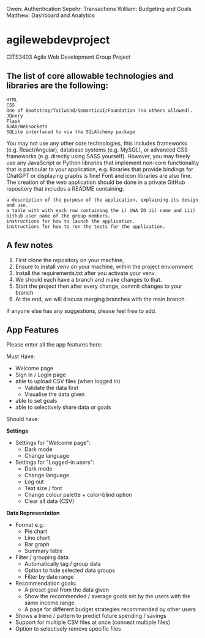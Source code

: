 Owen: Authentication
Sepehr: Transactions
William: Budgeting and Goals
Matthew: Dashboard and Analytics

# agilewebdevproject
CITS3403 Agile Web Development Group Project


## The list of core allowable technologies and libraries are the following:

    HTML
    CSS
    One of Bootstrap/Tailwind/SemanticUI/Foundation (no others allowed).
    JQuery
    Flask
    AJAX/Websockets
    SQLite interfaced to via the SQLAlchemy package

You may not use any other core technologies, this includes frameworks (e.g. React/Angular), database systems (e.g. MySQL), or advanced CSS frameworks (e.g. directly using SASS yourself). However, you may freely use any JavaScript or Python libraries that implement non-core functionality that is particular to your application, e.g. libraries that provide bindings for ChatGPT or displaying graphs is fine! Font and icon libraries are also fine.
The creation of the web application should be done in a private GitHub repository that includes a README containing:

    a description of the purpose of the application, explaining its design and use.
    a table with with each row containing the i) UWA ID ii) name and iii) Github user name of the group members.
    instructions for how to launch the application.
    instructions for how to run the tests for the application.

## A few notes
  1. First clone the repository on your machine,
  2. Ensure to install venv on your machine, within the project enviornment
  3. Install the requirements.txt after you activate your venv.
  4. We should each have a branch and make changes to that.
  5. Start the project then after every change, commit changes to your branch
  6. At the end, we will discuss merging branches with the main branch.

If anyone else has any suggestions, please feel free to add.

## App Features
Please enter all the app features here:

Must Have:
  - Welcome page
  - Sign in / Login page
  - able to upload CSV files (when logged in)
    - Validate the data first
    - Visualise the data given
  - able to set goals
  - able to selectively share data or goals

Should have:

  **Settings**
  - Settings for "Welcome page":
    - Dark mode
    - Change language
  - Settings for "Logged-in users":
    - Dark mode
    - Change language
    - Log out
    - Text size / font
    - Change colour palette + color-blind option
    - Clear all data (CSV)

  **Data Representation**
  - Format e.g.:
    - Pie chart
    - Line chart
    - Bar graph
    - Summary table
  - Filter / grouping data:
    - Automatically tag / group data
    - Option to hide selected data groups
    - Filter by date range
  - Recommendation goals:
    - A preset goal from the data given
    - Show the recommended / average goals set by the users with the same income range
    - A page for different budget strategies recommended by other users
  - Shows a trend / pattern to predict future spending / savings
  - Support for multiple CSV files at once (connect multiple files)
  - Option to selectively remove specific files
